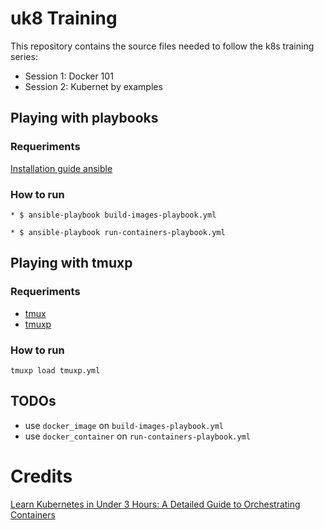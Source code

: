 # uk8 Training

This repository contains the source files needed to follow the k8s training series:

* Session 1: Docker 101
* Session 2: Kubernet by examples

## Playing with playbooks

### Requeriments

[Installation guide ansible](https://docs.ansible.com/ansible/latest/installation_guide/intro_installation.html)

### How to run 
```
* $ ansible-playbook build-images-playbook.yml
```

```
* $ ansible-playbook run-containers-playbook.yml
```

## Playing with tmuxp

### Requeriments

* [tmux](https://github.com/tmux/tmux)
* [tmuxp](https://github.com/tmux-python/tmuxp)

### How to run 

```
tmuxp load tmuxp.yml
```

## TODOs

* use `docker_image` on `build-images-playbook.yml`
* use `docker_container` on `run-containers-playbook.yml`

# Credits
[Learn Kubernetes in Under 3 Hours: A Detailed Guide to Orchestrating Containers](https://medium.freecodecamp.org/learn-kubernetes-in-under-3-hours-a-detailed-guide-to-orchestrating-containers-114ff420e882)
